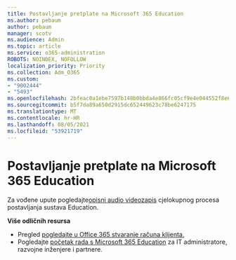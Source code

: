 ```yaml
---
title: Postavljanje pretplate na Microsoft 365 Education
ms.author: pebaum
author: pebaum
manager: scotv
ms.audience: Admin
ms.topic: article
ms.service: o365-administration
ROBOTS: NOINDEX, NOFOLLOW
localization_priority: Priority
ms.collection: Adm_O365
ms.custom:
- "9002444"
- "5493"
ms.openlocfilehash: 2bfeac0a1ebe7597b148b0bbda4e866fc05cf9e4e044552f8e6fa0f4227df736
ms.sourcegitcommit: b5f7da89a650d2915dc652449623c78be6247175
ms.translationtype: MT
ms.contentlocale: hr-HR
ms.lasthandoff: 08/05/2021
ms.locfileid: "53921719"
---
```

# <a name="set-up-a-microsoft-365-education-subscription"></a>Postavljanje pretplate na Microsoft 365 Education

Za vođene upute pogledajte[opisni audio videozapis](https://aka.ms/M365EduSetup) cjelokupnog procesa postavljanja sustava Education.

**Više odličnih resursa**

- Pregled [pogledajte u Office 365 stvaranje računa klijenta.](https://docs.microsoft.com/microsoft-365/education/deploy/create-your-office-365-tenant)
- Pogledajte [početak rada s Microsoft 365 Education](https://docs.microsoft.com/education/) za IT administratore, razvojne inženjere i partnere.